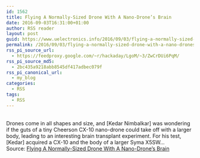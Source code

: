 ```yaml
---
id: 1562
title: Flying A Normally-Sized Drone With A Nano-Drone’s Brain
date: 2016-09-03T16:31:00+01:00
author: RSS reader
layout: post
guid: https://www.uelectronics.info/2016/09/03/flying-a-normally-sized-drone-with-a-nano-drones-brain/
permalink: /2016/09/03/flying-a-normally-sized-drone-with-a-nano-drones-brain/
rss_pi_source_url:
  - https://feedproxy.google.com/~r/hackaday/LgoM/~3/ZwCrDUi6PqM/
rss_pi_source_md5:
  - 2bc435a9218abb8545df417adbec079f
rss_pi_canonical_url:
  - my_blog
categories:
  - RSS
tags:
  - RSS
---
```

&#013;  
Drones come in all shapes and size, and [Kedar Nimbalkar] was wondering if the guts of a tiny Cheerson CX-10 nano-drone could take off with a larger body, leading to an interesting brain transplant experiment. For his test, [Kedar] acquired a CX-10 and the body of a larger Syma X5SW…&#013;  
Source: <a href="https://feedproxy.google.com/~r/hackaday/LgoM/~3/ZwCrDUi6PqM/" target="_blank">Flying A Normally-Sized Drone With A Nano-Drone’s Brain</a>